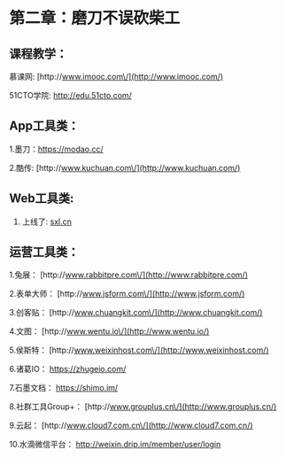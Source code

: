 # 第二章：磨刀不误砍柴工

## 课程教学：

慕课网: [http:\/\/www.imooc.com\/](http://www.imooc.com/)

51CTO学院: [http:\/\/edu.51cto.com\/](http://edu.51cto.com/)

## App工具类：

1.墨刀：[https:\/\/modao.cc\/](https://modao.cc/)

2.酷传: [http:\/\/www.kuchuan.com\/](http://www.kuchuan.com/)

## Web工具类:

1. 上线了: [sxl.cn](/sxl.cn)

## 运营工具类：

1.兔展： [http:\/\/www.rabbitpre.com\/](http://www.rabbitpre.com/)

2.表单大师： [http:\/\/www.jsform.com\/](http://www.jsform.com/)

3.创客贴： [http:\/\/www.chuangkit.com\/](http://www.chuangkit.com/)

4.文图： [http:\/\/www.wentu.io\/](http://www.wentu.io/)

5.侯斯特： [http:\/\/www.weixinhost.com\/](http://www.weixinhost.com/)

6.诸葛IO： [https:\/\/zhugeio.com\/](https://zhugeio.com/)

7.石墨文档： [https:\/\/shimo.im\/](https://shimo.im/)

8.社群工具Group+： [http:\/\/www.grouplus.cn\/](http://www.grouplus.cn/)

9.云起： [http:\/\/www.cloud7.com.cn\/](http://www.cloud7.com.cn/)

10.水滴微信平台： [http:\/\/weixin.drip.im\/member\/user\/login](http://weixin.drip.im/member/user/login)

